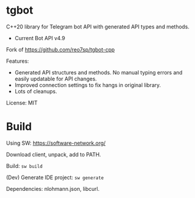 # tgbot

C++20 library for Telegram bot API with generated API types and methods.

* Current Bot API v4.9

Fork of https://github.com/reo7sp/tgbot-cpp

Features:

* Generated API structures and methods. No manual typing errors and easily updatable for API changes.
* Improved connection settings to fix hangs in original library.
* Lots of cleanups.

License: MIT

# Build

Using SW: https://software-network.org/

Download client, unpack, add to PATH.

Build: `sw build`

(Dev) Generate IDE project: `sw generate`

Dependencies: nlohmann.json, libcurl.
